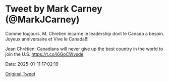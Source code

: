 # Tweet by Mark Carney (@MarkJCarney)

Comme toujours, M. Chretien incarne le leadership dont le Canada a besoin. Joyeux anniversaire et Vive le Canada!!!

Jean Chrétien: Canadians will never give up the best country in the world to join the U.S.
https://t.co/i6GoCWvsde

Date: 2025-01-11 17:02:19

[Original Tweet](https://x.com/MarkJCarney/status/1878125296995496274)
